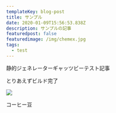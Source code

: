 ```yaml
---
templateKey: blog-post
title: サンプル
date: 2020-01-09T15:56:53.838Z
description: サンプルの記事
featuredpost: false
featuredimage: /img/chemex.jpg
tags:
  - test
---
```

静的ジェネレーターギャッツビーテスト記事

とりあえずビルド完了

![](/img/products-grid1.jpg)

コーヒー豆
